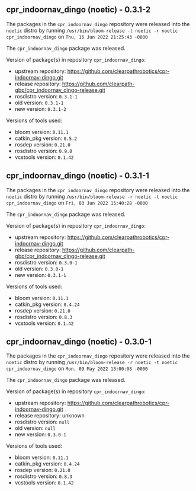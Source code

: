 ## cpr_indoornav_dingo (noetic) - 0.3.1-2

The packages in the `cpr_indoornav_dingo` repository were released into the `noetic` distro by running `/usr/bin/bloom-release -t noetic -r noetic cpr_indoornav_dingo` on `Thu, 16 Jun 2022 21:25:43 -0000`

The `cpr_indoornav_dingo` package was released.

Version of package(s) in repository `cpr_indoornav_dingo`:

- upstream repository: https://github.com/clearpathrobotics/cpr-indoornav-dingo.git
- release repository: https://github.com/clearpath-gbp/cpr_indoornav_dingo-release.git
- rosdistro version: `0.3.1-1`
- old version: `0.3.1-1`
- new version: `0.3.1-2`

Versions of tools used:

- bloom version: `0.11.1`
- catkin_pkg version: `0.5.2`
- rosdep version: `0.21.0`
- rosdistro version: `0.9.0`
- vcstools version: `0.1.42`


## cpr_indoornav_dingo (noetic) - 0.3.1-1

The packages in the `cpr_indoornav_dingo` repository were released into the `noetic` distro by running `/usr/bin/bloom-release -r noetic -t noetic cpr_indoornav_dingo` on `Fri, 03 Jun 2022 15:40:28 -0000`

The `cpr_indoornav_dingo` package was released.

Version of package(s) in repository `cpr_indoornav_dingo`:

- upstream repository: https://github.com/clearpathrobotics/cpr-indoornav-dingo.git
- release repository: https://github.com/clearpath-gbp/cpr_indoornav_dingo-release.git
- rosdistro version: `0.3.0-1`
- old version: `0.3.0-1`
- new version: `0.3.1-1`

Versions of tools used:

- bloom version: `0.11.1`
- catkin_pkg version: `0.4.24`
- rosdep version: `0.21.0`
- rosdistro version: `0.8.3`
- vcstools version: `0.1.42`


## cpr_indoornav_dingo (noetic) - 0.3.0-1

The packages in the `cpr_indoornav_dingo` repository were released into the `noetic` distro by running `/usr/bin/bloom-release -r noetic -t noetic cpr_indoornav_dingo` on `Mon, 09 May 2022 13:00:08 -0000`

The `cpr_indoornav_dingo` package was released.

Version of package(s) in repository `cpr_indoornav_dingo`:

- upstream repository: https://github.com/clearpathrobotics/cpr-indoornav-dingo.git
- release repository: unknown
- rosdistro version: `null`
- old version: `null`
- new version: `0.3.0-1`

Versions of tools used:

- bloom version: `0.11.1`
- catkin_pkg version: `0.4.24`
- rosdep version: `0.21.0`
- rosdistro version: `0.8.3`
- vcstools version: `0.1.42`


